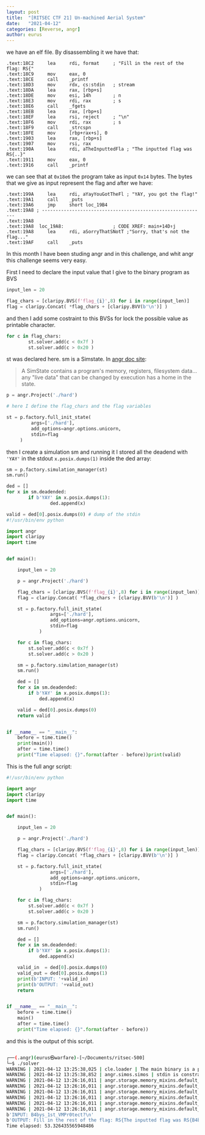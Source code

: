 ```yaml
---
layout: post
title:  "[RITSEC CTF 21] Un-machined Aerial System"
date:   "2021-04-12"
categories: [Reverse, angr]
author: eurus
---
```


we have an elf file. By disassembling it we have that:

```assembly
.text:18C2     lea     rdi, format     ; "Fill in the rest of the flag: RS{"
.text:18C9     mov     eax, 0
.text:18CE     call    _printf
.text:18D3     mov     rdx, cs:stdin   ; stream
.text:18DA     lea     rax, [rbp+s]
.text:18DE     mov     esi, 14h        ; n
.text:18E3     mov     rdi, rax        ; s
.text:18E6     call    _fgets
.text:18EB     lea     rax, [rbp+s]
.text:18EF     lea     rsi, reject     ; "\n"
.text:18F6     mov     rdi, rax        ; s
.text:18F9     call    _strcspn
.text:18FE     mov     [rbp+rax+s], 0
.text:1903     lea     rax, [rbp+s]
.text:1907     mov     rsi, rax
.text:190A     lea     rdi, aTheInputtedFla ; "The inputted flag was RS{..}"
.text:1911     mov     eax, 0
.text:1916     call    _printf
```
we can see that at ``` 0x18e6 ``` the program take as input ``` 0x14 ``` bytes. The bytes that we give as input represent the flag and after we have:

```assembly
.text:199A     lea     rdi, aYayYouGotTheFl ; "YAY, you got the flag!"
.text:19A1     call    _puts
.text:19A6     jmp     short loc_19B4
.text:19A8 ; ------------------------------------------------------------
.text:19A8
.text:19A8  loc_19A8:                  ; CODE XREF: main+14D↑j
.text:19A8     lea     rdi, aSorryThatSNotT ;"Sorry, that's not the flag..."
.text:19AF     call    _puts
```

In this month I have been studing angr and in this challenge, and whit angr this challenge seems very easy.

First I need to declare the input value that I give to the binary program as BVS

```python
input_len = 20

flag_chars = [claripy.BVS(f'flag_{i}',8) for i in range(input_len)]
flag = claripy.Concat( *flag_chars + [claripy.BVV(b'\n')] )
```

and then I add some costraint to this BVSs for lock the possible value as printable character.

```python
for c in flag_chars:
        st.solver.add(c < 0x7f )
        st.solver.add(c > 0x20 )
```

st was declared here. sm is a Simstate.
In [angr doc site](https://docs.angr.io/core-concepts/toplevel):
> A SimState contains a program's memory, registers, filesystem data... 
> any "live data" that can be changed by execution has a home in the state. 


```python
p = angr.Project('./hard')

# here I define the flag_chars and the flag variables

st = p.factory.full_init_state(
         args=['./hard'],
         add_options=angr.options.unicorn,
         stdin=flag
     )
```
then I create a simulation sm and running it I stored all the deadend with ``` 'YAY' ``` in the stdout ``` x.posix.dumps(1) ``` inside the ded array:

```python
sm = p.factory.simulation_manager(st)
sm.run()

ded = []
for x in sm.deadended:
        if b'YAY' in x.posix.dumps(1):
                ded.append(x)

valid = ded[0].posix.dumps(0) # dump of the stdin
#!/usr/bin/env python

import angr 
import claripy
import time


def main():

    input_len = 20

    p = angr.Project('./hard')

    flag_chars = [claripy.BVS(f'flag_{i}',8) for i in range(input_len)]
    flag = claripy.Concat( *flag_chars + [claripy.BVV(b'\n')] )

    st = p.factory.full_init_state(
                args=['./hard'],
                add_options=angr.options.unicorn,
                stdin=flag
            )

    for c in flag_chars:
        st.solver.add(c < 0x7f )
        st.solver.add(c > 0x20 )

    sm = p.factory.simulation_manager(st)
    sm.run()

    ded = []
    for x in sm.deadended:
        if b'YAY' in x.posix.dumps(1):
            ded.append(x)

    valid = ded[0].posix.dumps(0)
    return valid


if __name__ == "__main__":
    before = time.time()
    print(main())
    after = time.time()
    print("Time elapsed: {}".format(after - before))print(valid)
```


This is the full angr script:

```python
#!/usr/bin/env python

import angr 
import claripy
import time


def main():

    input_len = 20

    p = angr.Project('./hard')

    flag_chars = [claripy.BVS(f'flag_{i}',8) for i in range(input_len)]
    flag = claripy.Concat( *flag_chars + [claripy.BVV(b'\n')] )

    st = p.factory.full_init_state(
                args=['./hard'],
                add_options=angr.options.unicorn,
                stdin=flag
            )

    for c in flag_chars:
        st.solver.add(c < 0x7f )
        st.solver.add(c > 0x20 )

    sm = p.factory.simulation_manager(st)
    sm.run()

    ded = []
    for x in sm.deadended:
        if b'YAY' in x.posix.dumps(1):
            ded.append(x)

    valid_in  = ded[0].posix.dumps(0)
    valid_out = ded[0].posix.dumps(1)
    print(b'INPUT: '+valid_in)
    print(b'OUTPUT: '+valid_out)
    return


if __name__ == "__main__":
    before = time.time()
    main()
    after = time.time()
    print("Time elapsed: {}".format(after - before))
``` 

and this is the output of this script.
```bash

┌──(.angr)(eurus㉿warfare)-[~/Documents/ritsec-500]
└─$ ./solver   
WARNING | 2021-04-12 13:25:38,025 | cle.loader | The main binary is a position-independent execuable. It is being loaded with a base address of 0x400000.
WARNING | 2021-04-12 13:25:38,852 | angr.simos.simos | stdin is constrained to 21 bytes (has_end=True). If you are only providing the first 21 bytes instead of the entire stdin, please use stdin=SimFileStream(name='stdin', content=your_first_n_bytes, has_end=False).                                                                        
WARNING | 2021-04-12 13:26:16,011 | angr.storage.memory_mixins.default_filler_mixin | The program is accessing memory or registers with an unspecified value. This could indicate unwanted behavior.                                                                                                                                              
WARNING | 2021-04-12 13:26:16,011 | angr.storage.memory_mixins.default_filler_mixin | angr will cope with this by generating an unconstrained symbolic variable and continuing. You can resolve this by:                                                                                                                                          
WARNING | 2021-04-12 13:26:16,011 | angr.storage.memory_mixins.default_filler_mixin | 1) setting a value to the initial state
WARNING | 2021-04-12 13:26:16,011 | angr.storage.memory_mixins.default_filler_mixin | 2) adding the state option ZERO_FILL_UNCONSTRAINED_{MEMORY,REGISTERS}, to make unknown regions hold null                                                                                                                                                    
WARNING | 2021-04-12 13:26:16,011 | angr.storage.memory_mixins.default_filler_mixin | 3) adding the state option SYMBOL_FILL_UNCONSTRAINED_{MEMORY,REGISTERS}, to suppress these messages.                                                                                                                                                        
WARNING | 2021-04-12 13:26:16,011 | angr.storage.memory_mixins.default_filler_mixin | Filling memory at 0x7fffffffffefe6e with 1 unconstrained bytes referenced from 0x40126b (PLT.perror+0x19b in hard (0x126b))                                                                                                                                 
b'INPUT: B4bys_1st_VMPr0tect?\n'
b'OUTPUT: Fill in the rest of the flag: RS{The inputted flag was RS{B4bys_1st_VMPr0tect}\n\nYAY, you got the flag!\n'
Time elapsed: 53.326435565948486

```



